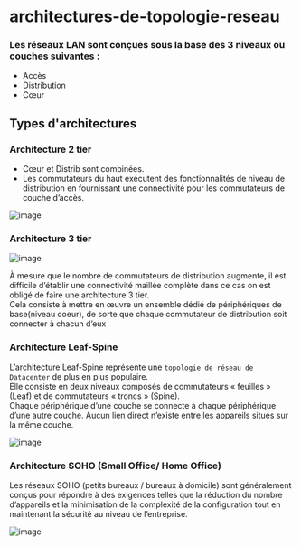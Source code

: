 # architectures-de-topologie-reseau

### Les réseaux LAN sont conçues sous la base des 3 niveaux ou couches suivantes :
* Accès
* Distribution
* Cœur

## Types d'architectures
### Architecture 2 tier
* Cœur et Distrib sont combinées.
* Les commutateurs du haut exécutent des fonctionnalités de niveau de distribution en fournissant une connectivité pour les commutateurs de couche d’accès.

![image](https://user-images.githubusercontent.com/83721477/170944499-8c6866ea-e79f-4c0d-a181-a4cc8c9a453d.png)

### Architecture 3 tier

![image](https://user-images.githubusercontent.com/83721477/170945036-54f53a37-a455-4d79-9e5e-fdedfa96cad9.png)

À mesure que le nombre de commutateurs de distribution augmente, il est difficile d’établir une connectivité maillée complète dans ce cas on est obligé de faire une architecture 3 tier.<br>
Cela consiste à mettre en œuvre un ensemble dédié de périphériques de base(niveau coeur), de sorte que chaque commutateur de distribution soit connecter à chacun d’eux

### Architecture Leaf-Spine
L’architecture Leaf-Spine représente une `topologie de réseau de Datacenter` de plus en plus populaire.<br>
Elle consiste en deux niveaux composés de commutateurs « feuilles » (Leaf) et de commutateurs « troncs » (Spine).<br>
Chaque périphérique d’une couche se connecte à chaque périphérique d’une autre couche. Aucun lien direct n’existe entre les appareils situés sur la même couche.

![image](https://user-images.githubusercontent.com/83721477/170945833-03a0e52e-c39e-402b-a181-04b309bf8822.png)

### Architecture SOHO (Small Office/ Home Office)
Les réseaux SOHO (petits bureaux / bureaux à domicile) sont généralement conçus pour répondre à des exigences telles que la réduction du nombre d’appareils et la minimisation de la complexité de la configuration tout en maintenant la sécurité au niveau de l’entreprise.

![image](https://user-images.githubusercontent.com/83721477/170946493-15d04a4e-31dc-45a6-ac77-53372b66a2d8.png)

